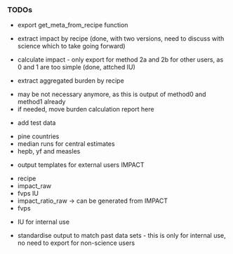 ### TODOs

* export get_meta_from_recipe function

* extract impact by recipe (done, with two versions, need to discuss with science which to take going forward)

* calculate impact - only export for method 2a and 2b for other users, as 0 and 1 are too simple (done, attched IU)

* extract aggregated burden by recipe 
 - may be not necessary anymore, as this is output of method0 and method1 already
 - if needed, move burden calculation report here

* add test data
 - pine countries 
 - median runs for central estimates
 - hepb, yf and measles
 
* output templates for external users
IMPACT
 - recipe
 - impact_raw
 - fvps
 IU
 - impact_ratio_raw -> can be generated from IMPACT
 - fvps
 
* IU for internal use

* standardise output to match past data sets - this is only for internal use, no need to export for non-science users

 
